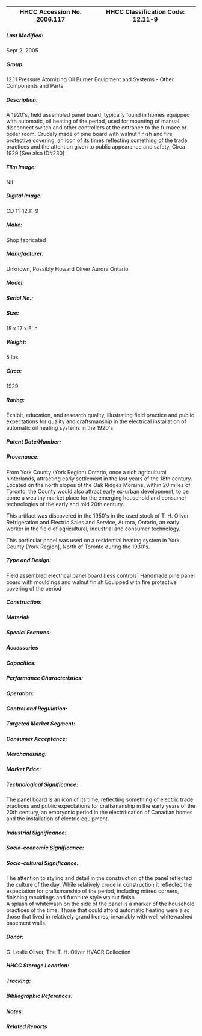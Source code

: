 | **HHCC Accession No. 2006.117** |**HHCC Classification Code:  12.11-9**|
| ----------- | ----------- |

##### Last Modified:
Sept 2, 2005

##### Group:
12.11 Pressure Atomizing Oil Burner Equipment and Systems - Other Components and Parts

##### Description:
A 1920's, field assembled panel board, typically found in homes equipped with automatic, oil heating of the period, used for mounting of manual disconnect switch and other controllers at the entrance to the furnace or boiler room. Crudely made of pine board with walnut finish and fire protective covering; an icon of its times reflecting something of the trade practices and the attention given to public appearance and safety, Circa 1929 [See also ID#230]

##### Film Image:
Nil

##### Digital Image:
CD 11-12.11-9

##### Make:
Shop fabricated

##### Manufacturer:
Unknown, Possibly Howard Oliver Aurora Ontario

##### Model:


##### Serial No.:


##### Size:
15 x 17 x 5' h

##### Weight:
5 lbs.

##### Circa:
1929

##### Rating:
Exhibit, education, and research quality, illustrating field practice and public expectations for quality and craftsmanship in the electrical installation of automatic oil heating systems in the 1920's

##### Patent Date/Number:


##### Provenance:
From York County (York Region) Ontario, once a rich agricultural hinterlands, attracting early settlement in the last years of the 18th century. Located on the north slopes of the Oak Ridges Moraine, within 20 miles of Toronto, the County would also attract early ex-urban development, to be come a wealthy market place for the emerging household and consumer technologies of the early and mid 20th century. 

This artifact was discovered in the 1950's in the used stock of T. H. Oliver, Refrigeration and Electric Sales and Service, Aurora, Ontario, an early worker in the field of agricultural, industrial and consumer technology. 

This particular panel was used on a residential heating system in York County [York Region], North of Toronto during the 1930's.

##### Type and Design:
Field assembled electrical panel board [less controls]
Handmade pine panel board  with mouldings and walnut finish
Equipped with fire protective covering of the period

##### Construction:


##### Material:


##### Special Features:


##### Accessories


##### Capacities:


##### Performance Characteristics:


##### Operation:


##### Control and Regulation:


##### Targeted Market Segment:


##### Consumer Acceptance:


##### Merchandising:


##### Market Price:


##### Technological Significance:
The panel board is an icon of its time, reflecting something of electric trade practices and public expectations for craftsmanship in the early years of the 20th century, an embryonic period in the electrification of Canadian homes and the installation of electric equipment.

##### Industrial Significance:


##### Socio-economic Significance:


##### Socio-cultural Significance:
The attention to styling and detail in the construction of the panel reflected the culture of the day. While relatively crude in construction it reflected the expectation for craftsmanship of the period, including mitred corners, finishing  mouldings and furniture style walnut finish   
A splash of whitewash on the side of the panel is a marker of the household practices of the time. Those that could afford automatic heating were also those that lived in relatively grand homes, invariably with well whitewashed basement walls.

##### Donor:
G. Leslie Oliver, The T. H. Oliver HVACR Collection

##### HHCC Storage Location:


##### Tracking:


##### Bibliographic References:


##### Notes:


##### Related Reports

